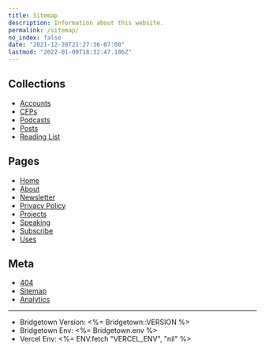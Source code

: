```yaml
---
title: Sitemap
description: Information about this website.
permalink: /sitemap/
no_index: false
date: "2021-12-20T21:27:36-07:00"
lastmod: "2022-01-09T18:32:47.186Z"
---
```


## Collections

- [Accounts](/subscribe/#accounts)
- [CFPs](/speaking/#cfps)
- [Podcasts](/podcasts/)
- [Posts](/posts/)
- [Reading List](/reading-list/)

## Pages

- [Home](/)
- [About](/about/)
- [Newsletter](/newsletter/)
- [Privacy Policy](/privacy/)
- [Projects](/projects/)
- [Speaking](/speaking/)
- [Subscribe](/subscribe/)
- [Uses](/uses/)

## Meta

- [404](/404/)
- [Sitemap](/sitemap/)
- [Analytics](/analytics/)

---

- Bridgetown Version: <%= Bridgetown::VERSION %>
- Bridgetown Env: <%= Bridgetown.env %>
- Vercel Env: <%= ENV.fetch "VERCEL_ENV", "nil" %>
